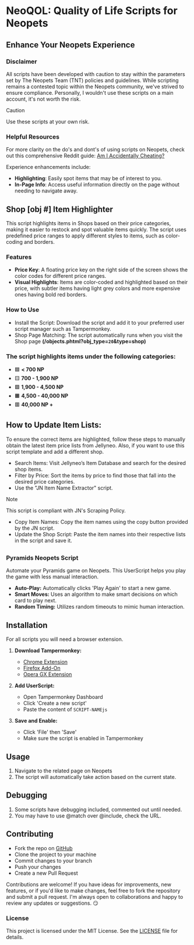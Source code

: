# NeoQOL: Quality of Life Scripts for Neopets
## Enhance Your Neopets Experience

### Disclaimer
All scripts have been developed with caution to stay within the parameters set by The Neopets Team (TNT) policies and guidelines. While scripting remains a contested topic within the Neopets community, we've strived to ensure compliance. Personally, I wouldn't use these scripts on a main account, it's not worth the risk.

> [!CAUTION]
>Use these scripts at your own risk.

### Helpful Resources
For more clarity on the do's and dont's of using scripts on Neopets, check out this comprehensive Reddit guide: [Am I Accidentally Cheating?](https://www.reddit.com/r/neopets/comments/fv06hm/am_i_accidentally_cheating_guide_to_figuring_out/)

Experience enhancements include:
- **Highlighting**: Easily spot items that may be of interest to you.
- **In-Page Info**: Access useful information directly on the page without needing to navigate away.

## Shop [obj #] Item Highlighter
This script highlights items in Shops based on their price categories, making it easier to restock and spot valuable items quickly. The script uses predefined price ranges to apply different styles to items, such as color-coding and borders.

### Features
- **Price Key**: A floating price key on the right side of the screen shows the color codes for different price ranges.
- **Visual Highlights**: Items are color-coded and highlighted based on their price, with subtler items having light grey colors and more expensive ones having bold red borders.

### How to Use
- Install the Script: Download the script and add it to your preferred user script manager such as Tampermonkey.
- Shop Page Matching: The script automatically runs when you visit the Shop page **(/objects.phtml?obj_type=`20`&type=shop)**
### The script highlights items under the following categories:
- 🟦 **< 700 NP**  
- 🟨 **700 - 1,900 NP**  
- 🟩 **1,900 - 4,500 NP**  
- 🟧 **4,500 - 40,000 NP**  
- 🟥 **40,000 NP +**
<!-- [![Thumbnail description](img/shop-example-thumb.png)](img/shop-example.png) -->

## How to Update Item Lists:
To ensure the correct items are highlighted, follow these steps to manually obtain the latest item price lists from Jellyneo. Also, if you want to use this script template and add a different shop.

- Search Items: Visit Jellyneo’s Item Database and search for the desired shop items.
- Filter by Price: Sort the items by price to find those that fall into the desired price categories.
- Use the "JN Item Name Extractor" script.
> [!NOTE]
> This script is compliant with JN's Scraping Policy.
- Copy Item Names: Copy the item names using the copy button provided by the JN script.
- Update the Shop Script: Paste the item names into their respective lists in the script and save it.

##
### Pyramids Neopets Script
Automate your Pyramids game on Neopets. This UserScript helps you play the game with less manual interaction.
- **Auto-Play:** Automatically clicks 'Play Again' to start a new game.
- **Smart Moves:** Uses an algorithm to make smart decisions on which card to play next.
- **Random Timing:** Utilizes random timeouts to mimic human interaction.

## Installation
For all scripts you will need a browser extension.

1. **Download Tampermonkey:**
   - [Chrome Extension](https://chrome.google.com/webstore/detail/tampermonkey/dhdgffkkebhmkfjojejmpbldmpobfkfo)
   - [Firefox Add-On](https://addons.mozilla.org/en-US/firefox/addon/tampermonkey/)
   - [Opera GX Extension](https://addons.opera.com/en/extensions/details/tampermonkey-beta/)
  
2. **Add UserScript:** 
   - Open Tampermonkey Dashboard
   - Click 'Create a new script'
   - Paste the content of `SCRIPT-NAMEjs`

3. **Save and Enable:** 
   - Click 'File' then 'Save'
   - Make sure the script is enabled in Tampermonkey

## Usage
1. Navigate to the related page on Neopets
2. The script will automatically take action based on the current state.

## Debugging
1. Some scripts have debugging included, commented out until needed.
2. You may have to use @match over @include, check the URL.

## Contributing
- Fork the repo on [GitHub](https://github.com/uxillary/neo-qol/)
- Clone the project to your machine
- Commit changes to your branch
- Push your changes
- Create a new Pull Request

Contributions are welcome! If you have ideas for improvements, new features, or if you'd like to make changes, feel free to fork the repository and submit a pull request. I'm always open to collaborations and happy to review any updates or suggestions. :smirk:

### License
This project is licensed under the MIT License. See the [LICENSE](LICENSE) file for details.
